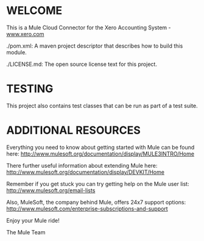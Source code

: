 
WELCOME
=======
This is a Mule Cloud Connector for the Xero Accounting System - www.xero.com

./pom.xml:
A maven project descriptor that describes how to build this module.

./LICENSE.md:
The open source license text for this project.

TESTING
=======

This  project also contains test classes that can be run as part of a test
suite.

ADDITIONAL RESOURCES
====================
Everything you need to know about getting started with Mule can be found here:
http://www.mulesoft.org/documentation/display/MULE3INTRO/Home

There further useful information about extending Mule here:
http://www.mulesoft.org/documentation/display/DEVKIT/Home

Remember if you get stuck you can try getting help on the Mule user list:
http://www.mulesoft.org/email-lists

Also, MuleSoft, the company behind Mule, offers 24x7 support options:
http://www.mulesoft.com/enterprise-subscriptions-and-support

Enjoy your Mule ride!

The Mule Team
